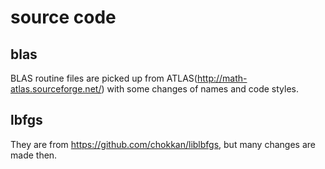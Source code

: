 # source code

## blas ##
BLAS routine files are picked up from ATLAS(http://math-atlas.sourceforge.net/) with some changes of names and code styles.

## lbfgs ##
They are from https://github.com/chokkan/liblbfgs, but many changes are made then.